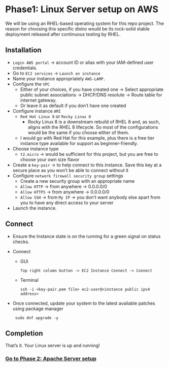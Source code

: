 # Phase1: Linux Server setup on AWS
We will be using an RHEL-based operating system for this repo project. The reason for choosing this specific distro would be its rock-solid stable deployment released after continuous testing by RHEL.

## Installation
-	`Login AWS portal` -> account ID or alias with your IAM-defined user credentials.
-	Go to `EC2 services` -> `Launch an instance`
-	Name your instance appropriately `AWS-LAMP.` 
-	Configure the `VPC`
    -	Either of your choices, if you have created one -> Select appropriate public subnet associations -> DHCP/DNS resolute -> Route table for internet gateway.
    -	Or leave it as default if you don’t have one created
-	Configure instance `AMI`
    -	`Red Hat Linux 8` or `Rocky Linux 8`
        - Rocky Linux 8 is a downstream rebuild of RHEL 8 and, as such, aligns with the RHEL 8 lifecycle. So most of the configurations would be the same if you choose either of them.
    -	I would go with Red Hat for this example, plus there is a free tier instance type available for support as beginner-friendly.
-	Choose instance type
    -	`t2.micro` -> would be sufficient for this project, but you are free to choose your own size flavor
- Create a `key-pair` -> to help connect to this instance. Save this key at a secure place as you won’t be able to connect without it
-	Configure `network firewall security group` settings
    - Create a new security group with an appropriate name
    -	`Allow HTTP` -> from anywhere -> 0.0.0.0/0
    -	`Allow HTTPS` -> from anywhere -> 0.0.0.0/0
    -	`Allow SSH` -> from `My IP` -> you don’t want anybody else apart from you to have any direct access to your server
-	Launch the instance.

## Connect 
-	Ensure the Instance state is on the running for a green signal on status checks.
-	Connect 
    -	GUI
            
            Top right column button -> EC2 Instance Connect -> Connect
    -	Terminal
             
            ssh -i <key-pair.pem file> ec2-user@<instance public ipv4 address> 
            
- Once connected, update your system to the latest available patches using package manager
        
       sudo dnf upgrade -y 

## Completion
That’s it. Your Linux server is up and running!

### [Go to Phase 2: Apache Server setup ](../phase2/README.md)

